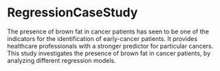 # RegressionCaseStudy

The presence of brown fat in cancer patients has seen to be one of the indicators for the identification of early-cancer patients. It provides healthcare professionals with a stronger predictor for particular cancers. This study investigates the presence of brown fat in cancer patients, by analyzing different regression models.
